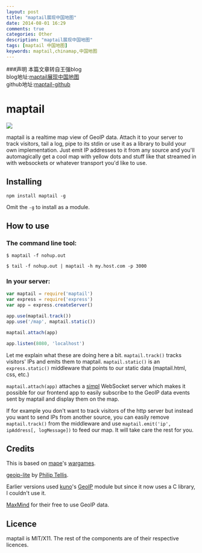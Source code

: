 ```yaml
---
layout: post
title: "maptail展现中国地图"
date: 2014-08-01 16:29
comments: true
categories: Other
description: "maptail展现中国地图"
tags: [maptail 中国地图]
keywords: maptail,chinamap,中国地图
---
```


###声明
本篇文章转自王强blog  
blog地址:[maptail展现中国地图](http://qiangwang.github.io/2013/01/27/maptail-china-map.html)   
github地址:[maptail-github](https://github.com/qiangwang/maptail)   



# maptail

<img src="http://qiangwang.github.io/img/maptail-china-map.png" border="0" />

maptail is a realtime map view of GeoIP data. Attach it to your server to track visitors, tail a log, pipe to its stdin or use it as a library to build your own implementation. Just emit IP addresses to it from any source and you'll automagically get a cool map with yellow dots and stuff like that streamed in with websockets or whatever transport you'd like to use.

## Installing

`npm install maptail -g`

Omit the `-g` to install as a module.

## How to use

### The command line tool:

`$ maptail -f nohup.out`

`$ tail -f nohup.out | maptail -h my.host.com -p 3000`

<!-- more -->

### In your server:

```javascript
var maptail = require('maptail')
var express = require('express')
var app = express.createServer()

app.use(maptail.track())
app.use('/map', maptail.static())

maptail.attach(app)

app.listen(8080, 'localhost')
```

Let me explain what these are doing here a bit. `maptail.track()` tracks visitors' IPs and emits them to maptail. `maptail.static()` is an `express.static()` middleware that points to our static data (maptail.html, css, etc.)

`maptail.attach(app)` attaches a [simpl](https://github.com/stagas/simpl) WebSocket server which makes it possible for our frontend app to easily subscribe to the GeoIP data events sent by maptail and display them on the map.

If for example you don't want to track visitors of the http server but instead you want to send IPs from another source, you can easily remove `maptail.track()` from the middleware and use `maptail.emit('ip', ipAddress[, logMessage])` to feed our map. It will take care the rest for you.

## Credits

This is based on [mape](https://github.com/mape)'s [wargames](https://github.com/mape/node-wargames).

[geoip-lite](https://github.com/bluesmoon/node-geoip) by [Philip Tellis](https://github.com/bluesmoon).

Earlier versions used [kuno](https://github.com/kuno)'s [GeoIP](https://github.com/kuno/GeoIP) module but since it now uses a C library, I couldn't use it.

[MaxMind](http://www.maxmind.com/) for their free to use GeoIP data.

## Licence

maptail is MIT/X11. The rest of the components are of their respective licences.
